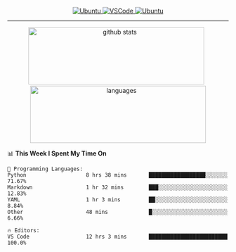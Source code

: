 <p align="center">
  <a href="https://www.ubuntu.com/"> <img alt="Ubuntu" src="https://img.shields.io/badge/Ubuntu-E95420?style=for-the-badge&logo=ubuntu&logoColor=white"> </a>
  <a href="https://code.visualstudio.com/"> <img alt="VSCode" src="https://img.shields.io/badge/Editor-VSCode-green?style=for-the-badge&logo=visual-studio-code&logoColor=white"> </a>
 <a href="https://https://www.python.org/"> <img alt="Ubuntu" src="https://img.shields.io/badge/Python-3776AB?style=for-the-badge&logo=python&logoColor=white"> </a> 
 </p>
<hr>
<p align="center">
  <img src="https://github-readme-stats.vercel.app/api?username=ebadkamil&count_private=true&show_icons=true&theme=dracula&hide=stars&card_width=400" alt="github stats" height="130" width="400"/>
  &nbsp;
  <img src="https://github-readme-stats.vercel.app/api/top-langs/?username=ebadkamil&layout=compact&theme=dracula&hide=jupyter%20notebook&card_width=400" alt="languages" height="130" width="400">
</p>

<!--START_SECTION:waka-->
📊 **This Week I Spent My Time On** 

```text
💬 Programming Languages: 
Python                   8 hrs 38 mins       ██████████████████░░░░░░░   71.67% 
Markdown                 1 hr 32 mins        ███░░░░░░░░░░░░░░░░░░░░░░   12.83% 
YAML                     1 hr 3 mins         ██░░░░░░░░░░░░░░░░░░░░░░░   8.84% 
Other                    48 mins             █░░░░░░░░░░░░░░░░░░░░░░░░   6.66%

🔥 Editors: 
VS Code                  12 hrs 3 mins       █████████████████████████   100.0%

```


<!--END_SECTION:waka-->